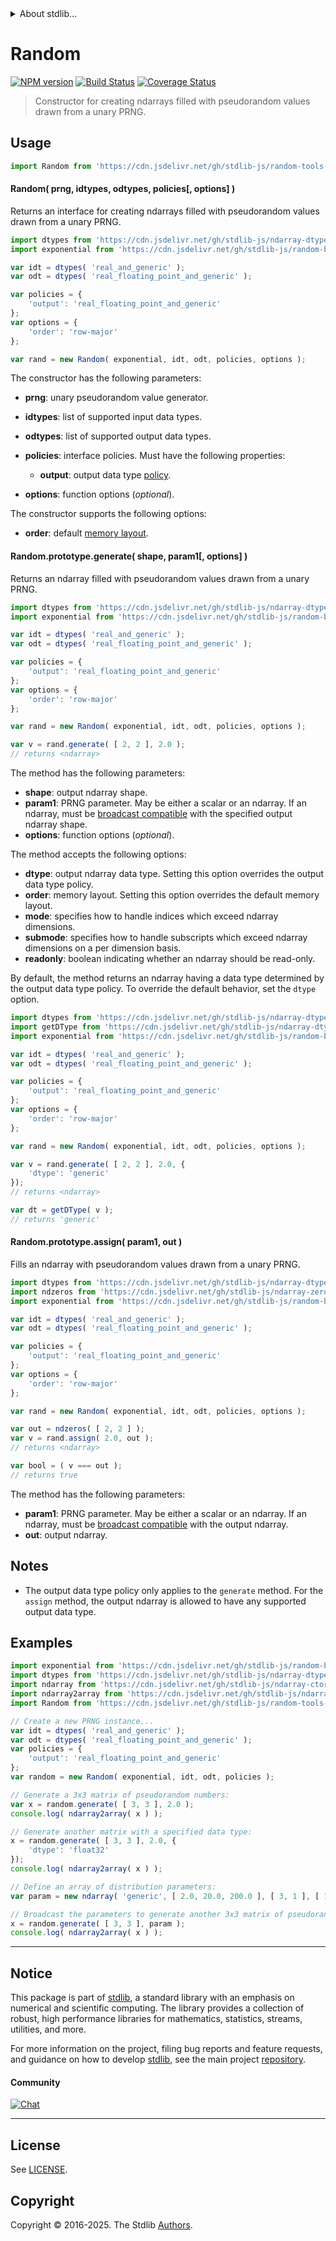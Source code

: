 <!--

@license Apache-2.0

Copyright (c) 2025 The Stdlib Authors.

Licensed under the Apache License, Version 2.0 (the "License");
you may not use this file except in compliance with the License.
You may obtain a copy of the License at

   http://www.apache.org/licenses/LICENSE-2.0

Unless required by applicable law or agreed to in writing, software
distributed under the License is distributed on an "AS IS" BASIS,
WITHOUT WARRANTIES OR CONDITIONS OF ANY KIND, either express or implied.
See the License for the specific language governing permissions and
limitations under the License.

-->


<details>
  <summary>
    About stdlib...
  </summary>
  <p>We believe in a future in which the web is a preferred environment for numerical computation. To help realize this future, we've built stdlib. stdlib is a standard library, with an emphasis on numerical and scientific computation, written in JavaScript (and C) for execution in browsers and in Node.js.</p>
  <p>The library is fully decomposable, being architected in such a way that you can swap out and mix and match APIs and functionality to cater to your exact preferences and use cases.</p>
  <p>When you use stdlib, you can be absolutely certain that you are using the most thorough, rigorous, well-written, studied, documented, tested, measured, and high-quality code out there.</p>
  <p>To join us in bringing numerical computing to the web, get started by checking us out on <a href="https://github.com/stdlib-js/stdlib">GitHub</a>, and please consider <a href="https://opencollective.com/stdlib">financially supporting stdlib</a>. We greatly appreciate your continued support!</p>
</details>

# Random

[![NPM version][npm-image]][npm-url] [![Build Status][test-image]][test-url] [![Coverage Status][coverage-image]][coverage-url] <!-- [![dependencies][dependencies-image]][dependencies-url] -->

> Constructor for creating ndarrays filled with pseudorandom values drawn from a unary PRNG.

<!-- Section to include introductory text. Make sure to keep an empty line after the intro `section` element and another before the `/section` close. -->

<section class="intro">

</section>

<!-- /.intro -->

<!-- Package usage documentation. -->



<section class="usage">

## Usage

```javascript
import Random from 'https://cdn.jsdelivr.net/gh/stdlib-js/random-tools-unary@deno/mod.js';
```

#### Random( prng, idtypes, odtypes, policies\[, options] )

Returns an interface for creating ndarrays filled with pseudorandom values drawn from a unary PRNG.

```javascript
import dtypes from 'https://cdn.jsdelivr.net/gh/stdlib-js/ndarray-dtypes@deno/mod.js';
import exponential from 'https://cdn.jsdelivr.net/gh/stdlib-js/random-base-exponential@deno/mod.js';

var idt = dtypes( 'real_and_generic' );
var odt = dtypes( 'real_floating_point_and_generic' );

var policies = {
    'output': 'real_floating_point_and_generic'
};
var options = {
    'order': 'row-major'
};

var rand = new Random( exponential, idt, odt, policies, options );
```

The constructor has the following parameters:

-   **prng**: unary pseudorandom value generator.

-   **idtypes**: list of supported input data types.

-   **odtypes**: list of supported output data types.

-   **policies**: interface policies. Must have the following properties:

    -   **output**: output data type [policy][@stdlib/ndarray/policies].

-   **options**: function options (_optional_).

The constructor supports the following options:

-   **order**: default [memory layout][@stdlib/ndarray/orders].

#### Random.prototype.generate( shape, param1\[, options] )

Returns an ndarray filled with pseudorandom values drawn from a unary PRNG.

```javascript
import dtypes from 'https://cdn.jsdelivr.net/gh/stdlib-js/ndarray-dtypes@deno/mod.js';
import exponential from 'https://cdn.jsdelivr.net/gh/stdlib-js/random-base-exponential@deno/mod.js';

var idt = dtypes( 'real_and_generic' );
var odt = dtypes( 'real_floating_point_and_generic' );

var policies = {
    'output': 'real_floating_point_and_generic'
};
var options = {
    'order': 'row-major'
};

var rand = new Random( exponential, idt, odt, policies, options );

var v = rand.generate( [ 2, 2 ], 2.0 );
// returns <ndarray>
```

The method has the following parameters:

-   **shape**: output ndarray shape.
-   **param1**: PRNG parameter. May be either a scalar or an ndarray. If an ndarray, must be [broadcast compatible][@stdlib/ndarray/base/broadcast-shapes] with the specified output ndarray shape.
-   **options**: function options (_optional_).

The method accepts the following options:

-   **dtype**: output ndarray data type. Setting this option overrides the output data type policy.
-   **order**: memory layout. Setting this option overrides the default memory layout.
-   **mode**: specifies how to handle indices which exceed ndarray dimensions.
-   **submode**: specifies how to handle subscripts which exceed ndarray dimensions on a per dimension basis.
-   **readonly**: boolean indicating whether an ndarray should be read-only.

By default, the method returns an ndarray having a data type determined by the output data type policy. To override the default behavior, set the `dtype` option.

```javascript
import dtypes from 'https://cdn.jsdelivr.net/gh/stdlib-js/ndarray-dtypes@deno/mod.js';
import getDType from 'https://cdn.jsdelivr.net/gh/stdlib-js/ndarray-dtype@deno/mod.js';
import exponential from 'https://cdn.jsdelivr.net/gh/stdlib-js/random-base-exponential@deno/mod.js';

var idt = dtypes( 'real_and_generic' );
var odt = dtypes( 'real_floating_point_and_generic' );

var policies = {
    'output': 'real_floating_point_and_generic'
};
var options = {
    'order': 'row-major'
};

var rand = new Random( exponential, idt, odt, policies, options );

var v = rand.generate( [ 2, 2 ], 2.0, {
    'dtype': 'generic'
});
// returns <ndarray>

var dt = getDType( v );
// returns 'generic'
```

#### Random.prototype.assign( param1, out )

Fills an ndarray with pseudorandom values drawn from a unary PRNG.

```javascript
import dtypes from 'https://cdn.jsdelivr.net/gh/stdlib-js/ndarray-dtypes@deno/mod.js';
import ndzeros from 'https://cdn.jsdelivr.net/gh/stdlib-js/ndarray-zeros@deno/mod.js';
import exponential from 'https://cdn.jsdelivr.net/gh/stdlib-js/random-base-exponential@deno/mod.js';

var idt = dtypes( 'real_and_generic' );
var odt = dtypes( 'real_floating_point_and_generic' );

var policies = {
    'output': 'real_floating_point_and_generic'
};
var options = {
    'order': 'row-major'
};

var rand = new Random( exponential, idt, odt, policies, options );

var out = ndzeros( [ 2, 2 ] );
var v = rand.assign( 2.0, out );
// returns <ndarray>

var bool = ( v === out );
// returns true
```

The method has the following parameters:

-   **param1**: PRNG parameter. May be either a scalar or an ndarray. If an ndarray, must be [broadcast compatible][@stdlib/ndarray/base/broadcast-shapes] with the output ndarray.
-   **out**: output ndarray.

</section>

<!-- /.usage -->

<!-- Package usage notes. Make sure to keep an empty line after the `section` element and another before the `/section` close. -->

<section class="notes">

## Notes

-   The output data type policy only applies to the `generate` method. For the `assign` method, the output ndarray is allowed to have any supported output data type.

</section>

<!-- /.notes -->

<!-- Package usage examples. -->

<section class="examples">

## Examples

<!-- eslint no-undef: "error" -->

```javascript
import exponential from 'https://cdn.jsdelivr.net/gh/stdlib-js/random-base-exponential@deno/mod.js';
import dtypes from 'https://cdn.jsdelivr.net/gh/stdlib-js/ndarray-dtypes@deno/mod.js';
import ndarray from 'https://cdn.jsdelivr.net/gh/stdlib-js/ndarray-ctor@deno/mod.js';
import ndarray2array from 'https://cdn.jsdelivr.net/gh/stdlib-js/ndarray-to-array@deno/mod.js';
import Random from 'https://cdn.jsdelivr.net/gh/stdlib-js/random-tools-unary@deno/mod.js';

// Create a new PRNG instance...
var idt = dtypes( 'real_and_generic' );
var odt = dtypes( 'real_floating_point_and_generic' );
var policies = {
    'output': 'real_floating_point_and_generic'
};
var random = new Random( exponential, idt, odt, policies );

// Generate a 3x3 matrix of pseudorandom numbers:
var x = random.generate( [ 3, 3 ], 2.0 );
console.log( ndarray2array( x ) );

// Generate another matrix with a specified data type:
x = random.generate( [ 3, 3 ], 2.0, {
    'dtype': 'float32'
});
console.log( ndarray2array( x ) );

// Define an array of distribution parameters:
var param = new ndarray( 'generic', [ 2.0, 20.0, 200.0 ], [ 3, 1 ], [ 1, 1 ], 0, 'row-major' );

// Broadcast the parameters to generate another 3x3 matrix of pseudorandom numbers:
x = random.generate( [ 3, 3 ], param );
console.log( ndarray2array( x ) );
```

</section>

<!-- /.examples -->

<!-- Section to include cited references. If references are included, add a horizontal rule *before* the section. Make sure to keep an empty line after the `section` element and another before the `/section` close. -->

<section class="references">

</section>

<!-- /.references -->

<!-- Section for related `stdlib` packages. Do not manually edit this section, as it is automatically populated. -->

<section class="related">

</section>

<!-- /.related -->

<!-- Section for all links. Make sure to keep an empty line after the `section` element and another before the `/section` close. -->


<section class="main-repo" >

* * *

## Notice

This package is part of [stdlib][stdlib], a standard library with an emphasis on numerical and scientific computing. The library provides a collection of robust, high performance libraries for mathematics, statistics, streams, utilities, and more.

For more information on the project, filing bug reports and feature requests, and guidance on how to develop [stdlib][stdlib], see the main project [repository][stdlib].

#### Community

[![Chat][chat-image]][chat-url]

---

## License

See [LICENSE][stdlib-license].


## Copyright

Copyright &copy; 2016-2025. The Stdlib [Authors][stdlib-authors].

</section>

<!-- /.stdlib -->

<!-- Section for all links. Make sure to keep an empty line after the `section` element and another before the `/section` close. -->

<section class="links">

[npm-image]: http://img.shields.io/npm/v/@stdlib/random-tools-unary.svg
[npm-url]: https://npmjs.org/package/@stdlib/random-tools-unary

[test-image]: https://github.com/stdlib-js/random-tools-unary/actions/workflows/test.yml/badge.svg?branch=main
[test-url]: https://github.com/stdlib-js/random-tools-unary/actions/workflows/test.yml?query=branch:main

[coverage-image]: https://img.shields.io/codecov/c/github/stdlib-js/random-tools-unary/main.svg
[coverage-url]: https://codecov.io/github/stdlib-js/random-tools-unary?branch=main

<!--

[dependencies-image]: https://img.shields.io/david/stdlib-js/random-tools-unary.svg
[dependencies-url]: https://david-dm.org/stdlib-js/random-tools-unary/main

-->

[chat-image]: https://img.shields.io/gitter/room/stdlib-js/stdlib.svg
[chat-url]: https://app.gitter.im/#/room/#stdlib-js_stdlib:gitter.im

[stdlib]: https://github.com/stdlib-js/stdlib

[stdlib-authors]: https://github.com/stdlib-js/stdlib/graphs/contributors

[umd]: https://github.com/umdjs/umd
[es-module]: https://developer.mozilla.org/en-US/docs/Web/JavaScript/Guide/Modules

[deno-url]: https://github.com/stdlib-js/random-tools-unary/tree/deno
[deno-readme]: https://github.com/stdlib-js/random-tools-unary/blob/deno/README.md
[umd-url]: https://github.com/stdlib-js/random-tools-unary/tree/umd
[umd-readme]: https://github.com/stdlib-js/random-tools-unary/blob/umd/README.md
[esm-url]: https://github.com/stdlib-js/random-tools-unary/tree/esm
[esm-readme]: https://github.com/stdlib-js/random-tools-unary/blob/esm/README.md
[branches-url]: https://github.com/stdlib-js/random-tools-unary/blob/main/branches.md

[stdlib-license]: https://raw.githubusercontent.com/stdlib-js/random-tools-unary/main/LICENSE

[@stdlib/ndarray/policies]: https://github.com/stdlib-js/ndarray-policies/tree/deno

[@stdlib/ndarray/orders]: https://github.com/stdlib-js/ndarray-orders/tree/deno

[@stdlib/ndarray/base/broadcast-shapes]: https://github.com/stdlib-js/ndarray-base-broadcast-shapes/tree/deno

</section>

<!-- /.links -->
